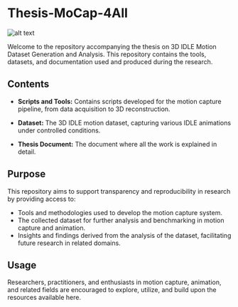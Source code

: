 # Thesis-MoCap-4All

![alt text](http://url/to/img.png](https://github.com/AAAbduu/Thesis-MoCap-4All/poster.png))

Welcome to the repository accompanying the thesis on 3D IDLE Motion Dataset Generation and Analysis. This repository contains the tools, datasets, and documentation used and produced during the research.

## Contents

- **Scripts and Tools:** Contains scripts developed for the motion capture pipeline, from data acquisition to 3D reconstruction.
  
- **Dataset:** The 3D IDLE motion dataset, capturing various IDLE animations under controlled conditions.
  
- **Thesis Document:** The document where all the work is explained in detail.

## Purpose

This repository aims to support transparency and reproducibility in research by providing access to:
- Tools and methodologies used to develop the motion capture system.
- The collected dataset for further analysis and benchmarking in motion capture and animation.
- Insights and findings derived from the analysis of the dataset, facilitating future research in related domains.

## Usage
Researchers, practitioners, and enthusiasts in motion capture, animation, and related fields are encouraged to explore, utilize, and build upon the resources available here.

